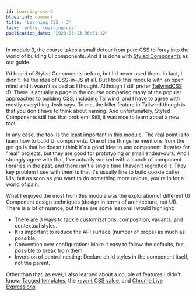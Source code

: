 ```yaml
---
id: learning-css-3
blueprint: comment
title: 'Learning CSS - 3'
task: 'entry::learning-css'
publication_date: '2023-03-13 06:51:12'
---
```


In module 3, the course takes a small detour from pure CSS to foray into the world of building UI components. And it is done with [Styled Components](https://styled-components.com/) as our guide.

I'd heard of Styled Components before, but I'd never used them. In fact, I didn't like the idea of CSS-in-JS at all. But I took this module with an open mind and it wasn't as bad as I thought. Although I still prefer [TailwindCSS](tailwindcss.com/) :D. There is actually a page in the course comparing many of the popular approaches to building CSS, including Tailwind, and I have to agree with mostly everything Josh says. To me, the killer feature in Tailwind though is that you don't have to think about naming. And unfortunately, Styled Components still has that problem. Still, it was nice to learn about a new tool.

In any case, the tool is the least important in this module. The real point is to learn how to build UI components. One of the things he mentions from the get go is that he doesn't think it's a good idea to use component libraries for "real" projects, but they are good for prototyping or small endeavours. And I strongly agree with that, I've actually worked with a bunch of component libraries in the past, and there isn't a single time I haven't regretted it. They key problem I see with them is that it's usually fine to build cookie cutter UIs, but as soon as you want to do something more unique, you're in for a world of pain.

What I enjoyed the most from this module was the exploration of different UI Component design techniques (design in terms of architecture, not UI). There is a lot of nuance, but these are some lessons I would highlight:

- There are 3 ways to tackle customizations: composition, variants, and contextual styles.
- It is important to reduce the API surface (number of props) as much as possible.
- Convention over configuration: Make it easy to follow the defaults, but possible to break from them.
- Inversion of control nesting: Declare child styles in the component itself, not the parent.

Other than that, as ever, I also learned about a couple of features I didn't know: [Tagged templates](https://developer.mozilla.org/en-US/docs/Web/JavaScript/Reference/Template_literals#tagged_templates), the [`revert` CSS value](https://developer.mozilla.org/en-US/docs/Web/CSS/revert), and [Chrome Live Expressions](https://developer.chrome.com/docs/devtools/console/live-expressions/).
